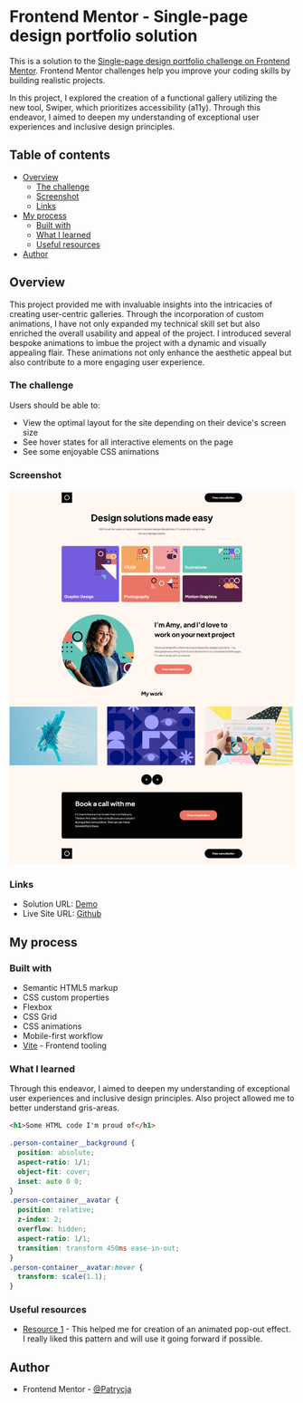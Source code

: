 # Frontend Mentor - Single-page design portfolio solution

This is a solution to the [Single-page design portfolio challenge on Frontend Mentor](https://www.frontendmentor.io/challenges/singlepage-design-portfolio-2MMhyhfKVo). Frontend Mentor challenges help you improve your coding skills by building realistic projects.

In this project, I explored the creation of a functional gallery utilizing the new tool, Swiper, which prioritizes accessibility (a11y). Through this endeavor, I aimed to deepen my understanding of exceptional user experiences and inclusive design principles.

## Table of contents

- [Overview](#overview)
  - [The challenge](#the-challenge)
  - [Screenshot](#screenshot)
  - [Links](#links)
- [My process](#my-process)
  - [Built with](#built-with)
  - [What I learned](#what-i-learned)
  - [Useful resources](#useful-resources)
- [Author](#author)

## Overview

This project provided me with invaluable insights into the intricacies of creating user-centric galleries. Through the incorporation of custom animations, I have not only expanded my technical skill set but also enriched the overall usability and appeal of the project. I introduced several bespoke animations to imbue the project with a dynamic and visually appealing flair. These animations not only enhance the aesthetic appeal but also contribute to a more engaging user experience.

### The challenge

Users should be able to:

- View the optimal layout for the site depending on their device's screen size
- See hover states for all interactive elements on the page
- See some enjoyable CSS animations

### Screenshot

![](./screenshot.png)

### Links

- Solution URL: [Demo](https://github.com/Patrycja-dz/Single-page-design-portfolio)
- Live Site URL: [Github](https://patrycja-dz.github.io/Single-page-design-portfolio/)

## My process

### Built with

- Semantic HTML5 markup
- CSS custom properties
- Flexbox
- CSS Grid
- CSS animations
- Mobile-first workflow
- [Vite](https://vitejs.dev/) - Frontend tooling

### What I learned

Through this endeavor, I aimed to deepen my understanding of exceptional user experiences and inclusive design principles. Also project allowed me to better understand gris-areas.

```html
<h1>Some HTML code I'm proud of</h1>
```

```css and its transitions
.person-container__background {
  position: absolute;
  aspect-ratio: 1/1;
  object-fit: cover;
  inset: auto 0 0;
}
.person-container__avatar {
  position: relative;
  z-index: 2;
  overflow: hidden;
  aspect-ratio: 1/1;
  transition: transform 450ms ease-in-out;
}
.person-container__avatar:hover {
  transform: scale(1.1);
}
```

### Useful resources

- [Resource 1](https://www.youtube.com/watch?v=1zDRqHifoX0) - This helped me for creation of an animated pop-out effect. I really liked this pattern and will use it going forward if possible.

## Author

- Frontend Mentor - [@Patrycja](https://www.frontendmentor.io/profile/Patrycja-dz)
